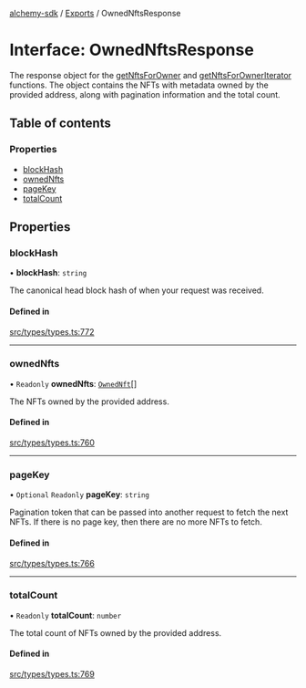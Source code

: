 [alchemy-sdk](../README.md) / [Exports](../modules.md) / OwnedNftsResponse

# Interface: OwnedNftsResponse

The response object for the [getNftsForOwner](../classes/NftNamespace.md#getnftsforowner) and
[getNftsForOwnerIterator](../classes/NftNamespace.md#getnftsforowneriterator) functions. The object contains the NFTs with
metadata owned by the provided address, along with pagination information and
the total count.

## Table of contents

### Properties

- [blockHash](OwnedNftsResponse.md#blockhash)
- [ownedNfts](OwnedNftsResponse.md#ownednfts)
- [pageKey](OwnedNftsResponse.md#pagekey)
- [totalCount](OwnedNftsResponse.md#totalcount)

## Properties

### blockHash

• **blockHash**: `string`

The canonical head block hash of when your request was received.

#### Defined in

[src/types/types.ts:772](https://github.com/alchemyplatform/alchemy-sdk-js/blob/f2b072e/src/types/types.ts#L772)

___

### ownedNfts

• `Readonly` **ownedNfts**: [`OwnedNft`](OwnedNft.md)[]

The NFTs owned by the provided address.

#### Defined in

[src/types/types.ts:760](https://github.com/alchemyplatform/alchemy-sdk-js/blob/f2b072e/src/types/types.ts#L760)

___

### pageKey

• `Optional` `Readonly` **pageKey**: `string`

Pagination token that can be passed into another request to fetch the next
NFTs. If there is no page key, then there are no more NFTs to fetch.

#### Defined in

[src/types/types.ts:766](https://github.com/alchemyplatform/alchemy-sdk-js/blob/f2b072e/src/types/types.ts#L766)

___

### totalCount

• `Readonly` **totalCount**: `number`

The total count of NFTs owned by the provided address.

#### Defined in

[src/types/types.ts:769](https://github.com/alchemyplatform/alchemy-sdk-js/blob/f2b072e/src/types/types.ts#L769)
